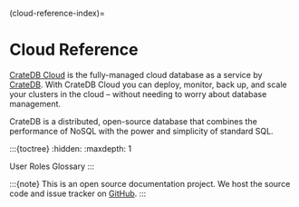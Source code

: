 (cloud-reference-index)=

# Cloud Reference

[CrateDB Cloud](https://crate.io/products/cratedb-cloud/) is the fully-managed cloud database as a service by [CrateDB](https://cratedb.com/product). With CrateDB Cloud you can deploy, monitor, back up, and scale your
clusters in the cloud – without needing to worry about database management.

CrateDB is a distributed, open-source database that combines the performance of
NoSQL with the power and simplicity of standard SQL.

:::{toctree}
:hidden:
:maxdepth: 1

User Roles <user-roles>
Glossary <glossary>
:::

:::{note}
This is an open source documentation project. We host the source code and
issue tracker on [GitHub](https://github.com/crate/cloud-docs/).
:::
